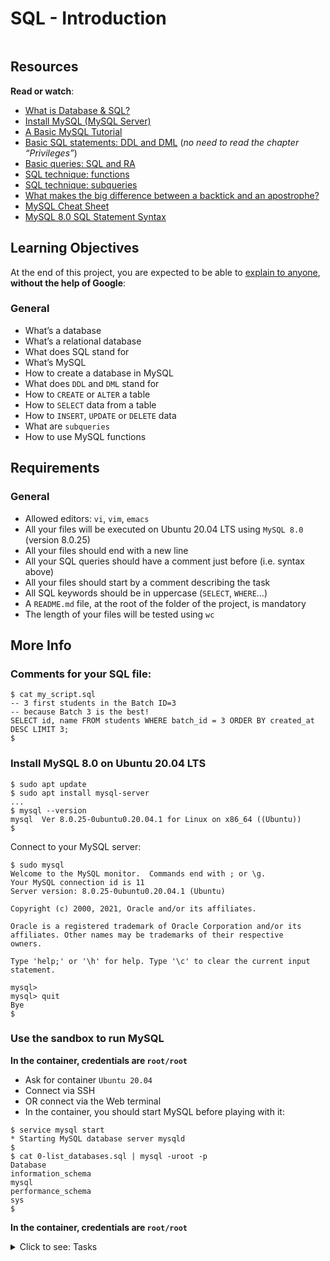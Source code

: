 # SQL - Introduction

<p><img src="https://s3.eu-west-3.amazonaws.com/hbtn.intranet.project.files/holbertonschool-higher-level_programming+/272/rtcwz.jpg" alt="" loading="lazy" style=""></p>

<h2>Resources</h2>

<p><strong>Read or watch</strong>:</p>

<ul>
<li><a href="/rltoken/jRAhwW4u4YvZtLtMGU2_6g" title="What is Database & SQL?" target="_blank">What is Database & SQL?</a> </li>
<li><a href="/rltoken/s3m_emsaSthyY041Wacgxg" title="Install MySQL (MySQL Server)" target="_blank">Install MySQL (MySQL Server)</a></li>
<li><a href="/rltoken/m_0RMf4RcC5NrHyjY1xN3w" title="A Basic MySQL Tutorial" target="_blank">A Basic MySQL Tutorial</a> </li>
<li><a href="/rltoken/-Qrnbp5eKmo7ajPDZekjfg" title="Basic SQL statements: DDL and DML" target="_blank">Basic SQL statements: DDL and DML</a> (<em>no need to read the chapter “Privileges”</em>)</li>
<li><a href="/rltoken/wXN5s1qexSTMh--NkTF1_w" title="Basic queries: SQL and RA" target="_blank">Basic queries: SQL and RA</a> </li>
<li><a href="/rltoken/7khGjnehvjHnqNZ9yizggg" title="SQL technique: functions" target="_blank">SQL technique: functions</a> </li>
<li><a href="/rltoken/xnJcopQTZyUke3LdAkOwow" title="SQL technique: subqueries" target="_blank">SQL technique: subqueries</a> </li>
<li><a href="/rltoken/QEr3XcBPhIR-E8NSSn1nzg" title="What makes the big difference between a backtick and an apostrophe?" target="_blank">What makes the big difference between a backtick and an apostrophe?</a> </li>
<li><a href="/rltoken/DGejihlnOkkNq-qJFM15MA" title="MySQL Cheat Sheet" target="_blank">MySQL Cheat Sheet</a> </li>
<li><a href="/rltoken/ePNUeloWxfiXwec7HeKe7Q" title="MySQL 8.0 SQL Statement Syntax" target="_blank">MySQL 8.0 SQL Statement Syntax</a> </li>
</ul>

<h2>Learning Objectives</h2>

<p>At the end of this project, you are expected to be able to <a href="/rltoken/6bUOgrGi5Yd_I65Jp9bAfg" title="explain to anyone" target="_blank">explain to anyone</a>, <strong>without the help of Google</strong>:</p>

<h3>General</h3>

<ul>
<li>What’s a database</li>
<li>What’s a relational database</li>
<li>What does SQL stand for</li>
<li>What’s MySQL</li>
<li>How to create a database in MySQL</li>
<li>What does <code>DDL</code> and <code>DML</code> stand for</li>
<li>How to <code>CREATE</code> or <code>ALTER</code> a table</li>
<li>How to <code>SELECT</code> data from a table</li>
<li>How to <code>INSERT</code>, <code>UPDATE</code> or <code>DELETE</code> data</li>
<li>What are <code>subqueries</code></li>
<li>How to use MySQL functions</li>
</ul>

<h2>Requirements</h2>

<h3>General</h3>

<ul>
<li>Allowed editors: <code>vi</code>, <code>vim</code>, <code>emacs</code></li>
<li>All your files will be executed on Ubuntu 20.04 LTS using <code>MySQL 8.0</code> (version 8.0.25)</li>
<li>All your files should end with a new line</li>
<li>All your SQL queries should have a comment just before (i.e. syntax above)</li>
<li>All your files should start by a comment describing the task</li>
<li>All SQL keywords should be in uppercase (<code>SELECT</code>, <code>WHERE</code>…)</li>
<li>A <code>README.md</code> file, at the root of the folder of the project, is mandatory</li>
<li>The length of your files will be tested using <code>wc</code></li>
</ul>

<h2>More Info</h2>

<h3>Comments for your SQL file:</h3>

<pre><code>$ cat my_script.sql
-- 3 first students in the Batch ID=3
-- because Batch 3 is the best!
SELECT id, name FROM students WHERE batch_id = 3 ORDER BY created_at DESC LIMIT 3;
$
</code></pre>

<h3>Install MySQL 8.0 on Ubuntu 20.04 LTS</h3>

<pre><code>$ sudo apt update
$ sudo apt install mysql-server
...
$ mysql --version
mysql  Ver 8.0.25-0ubuntu0.20.04.1 for Linux on x86_64 ((Ubuntu))
$
</code></pre>

<p>Connect to your MySQL server:</p>

<pre><code>$ sudo mysql
Welcome to the MySQL monitor.  Commands end with ; or \g.
Your MySQL connection id is 11
Server version: 8.0.25-0ubuntu0.20.04.1 (Ubuntu)

Copyright (c) 2000, 2021, Oracle and/or its affiliates.

Oracle is a registered trademark of Oracle Corporation and/or its
affiliates. Other names may be trademarks of their respective
owners.

Type 'help;' or '\h' for help. Type '\c' to clear the current input statement.

mysql>
mysql> quit
Bye
$
</code></pre>

<h3>Use the sandbox to run MySQL</h3>

<p><strong>In the container, credentials are <code>root/root</code></strong></p>

<ul>
<li>Ask for container <code>Ubuntu 20.04</code></li>
<li>Connect via SSH</li>
<li>OR connect via the Web terminal</li>
<li>In the container, you should start MySQL before playing with it:</li>
</ul>

<pre><code>$ service mysql start
* Starting MySQL database server mysqld
$
$ cat 0-list_databases.sql | mysql -uroot -p
Database
information_schema
mysql
performance_schema
sys
$
</code></pre>

<p><strong>In the container, credentials are <code>root/root</code></strong></p>


<details>
<summary>Click to see: Tasks</summary>

<h3 class="panel-title">
0. List databases
</h3>

Write a script that lists all databases of your MySQL server.</p>

<pre><code>guillaume@ubuntu:~/$ cat 0-list_databases.sql | mysql -hlocalhost -uroot -p
Enter password:
Database
information_schema
mysql
performance_schema
sys
guillaume@ubuntu:~/$
</code></pre>

</div>

<div class="list-group">
<!-- Task URLs -->

<!-- Technical information -->
<div class="list-group-item">
<p><strong>Repo:</strong></p>
<ul>
<li>GitHub repository: <code>holbertonschool-higher_level_programming</code></li>
<li>Directory: <code>SQL_introduction</code></li>
<li>File: <code>0-list_databases.sql</code></li>
</ul>
</div>

<h3 class="panel-title">
1. Create a database
</h3>

Write a script that creates the database <code>hbtn_0c_0</code> in your MySQL server.</p>

<ul>
<li>If the database <code>hbtn_0c_0</code> already exists, your script should not fail</li>
<li>You are not allowed to use the <code>SELECT</code> or <code>SHOW</code> statements</li>
</ul>

<pre><code>guillaume@ubuntu:~/$ cat 1-create_database_if_missing.sql | mysql -hlocalhost -uroot -p
Enter password:
guillaume@ubuntu:~/$ cat 0-list_databases.sql | mysql -hlocalhost -uroot -p
Enter password:
Database
information_schema
hbtn_0c_0
mysql
performance_schema
guillaume@ubuntu:~/$ cat 1-create_database_if_missing.sql | mysql -hlocalhost -uroot -p
Enter password:
guillaume@ubuntu:~/$
</code></pre>

</div>

<div class="list-group">
<!-- Task URLs -->

<!-- Technical information -->
<div class="list-group-item">
<p><strong>Repo:</strong></p>
<ul>
<li>GitHub repository: <code>holbertonschool-higher_level_programming</code></li>
<li>Directory: <code>SQL_introduction</code></li>
<li>File: <code>1-create_database_if_missing.sql</code></li>
</ul>
</div>

<h3 class="panel-title">
2. Delete a database
</h3>

Write a script that deletes the database <code>hbtn_0c_0</code> in your MySQL server.</p>

<ul>
<li>If the database <code>hbtn_0c_0</code> doesn’t exist, your script should not fail</li>
<li>You are not allowed to use the <code>SELECT</code> or <code>SHOW</code> statements</li>
</ul>

<pre><code>guillaume@ubuntu:~/$ cat 0-list_databases.sql | mysql -hlocalhost -uroot -p
Enter password:
Database
hbtn_0c_0
information_schema
mysql
performance_schema
sys
guillaume@ubuntu:~/$ cat 2-remove_database.sql | mysql -hlocalhost -uroot -p
Enter password:
guillaume@ubuntu:~/$ cat 0-list_databases.sql | mysql -hlocalhost -uroot -p
Enter password:
Database
information_schema
mysql
performance_schema
sys
guillaume@ubuntu:~/$
</code></pre>

</div>

<div class="list-group">
<!-- Task URLs -->

<!-- Technical information -->
<div class="list-group-item">
<p><strong>Repo:</strong></p>
<ul>
<li>GitHub repository: <code>holbertonschool-higher_level_programming</code></li>
<li>Directory: <code>SQL_introduction</code></li>
<li>File: <code>2-remove_database.sql</code></li>
</ul>
</div>

<h3 class="panel-title">
3. List tables
</h3>

Write a script that lists all the tables of a database in your MySQL server.</p>

<ul>
<li>The database name will be passed as argument of <code>mysql</code> command (in the following example: <code>mysql</code> is the name of the database)</li>
</ul>

<pre><code>guillaume@ubuntu:~/$ cat 3-list_tables.sql | mysql -hlocalhost -uroot -p mysql
Enter password:
Tables_in_mysql
columns_priv
component
db
default_roles
engine_cost
func
general_log
global_grants
gtid_executed
help_category
help_keyword
help_relation
help_topic
innodb_index_stats
innodb_table_stats
password_history
plugin
procs_priv
proxies_priv
replication_asynchronous_connection_failover
replication_asynchronous_connection_failover_managed
role_edges
server_cost
servers
slave_master_info
slave_relay_log_info
slave_worker_info
slow_log
tables_priv
time_zone
time_zone_leap_second
time_zone_name
time_zone_transition
time_zone_transition_type
user
guillaume@ubuntu:~/$
</code></pre>

</div>

<div class="list-group">
<!-- Task URLs -->

<!-- Technical information -->
<div class="list-group-item">
<p><strong>Repo:</strong></p>
<ul>
<li>GitHub repository: <code>holbertonschool-higher_level_programming</code></li>
<li>Directory: <code>SQL_introduction</code></li>
<li>File: <code>3-list_tables.sql</code></li>
</ul>
</div>

<h3 class="panel-title">
4. First table
</h3>

Write a script that creates a table called <code>first_table</code> in the current database in your MySQL server.</p>

<ul>
<li><code>first_table</code> description:

<ul>
<li><code>id</code> INT</li>
<li><code>name</code> VARCHAR(256)</li>
</ul></li>
<li>The database name will be passed as an argument of the <code>mysql</code> command</li>
<li>If the table <code>first_table</code> already exists, your script should not fail</li>
<li>You are not allowed to use the <code>SELECT</code> or <code>SHOW</code> statements</li>
</ul>

<pre><code>guillaume@ubuntu:~/$ cat 4-first_table.sql | mysql -hlocalhost -uroot -p hbtn_0c_0
Enter password:
guillaume@ubuntu:~/$ cat 3-list_tables.sql | mysql -hlocalhost -uroot -p hbtn_0c_0
Enter password:
Tables_in_hbtn_0c_0
first_table
guillaume@ubuntu:~/$
</code></pre>

</div>

<div class="list-group">
<!-- Task URLs -->

<!-- Technical information -->
<div class="list-group-item">
<p><strong>Repo:</strong></p>
<ul>
<li>GitHub repository: <code>holbertonschool-higher_level_programming</code></li>
<li>Directory: <code>SQL_introduction</code></li>
<li>File: <code>4-first_table.sql</code></li>
</ul>
</div>

<h3 class="panel-title">
5. Full description
</h3>

Write a script that prints the following description of the table <code>first_table</code> from the database <code>hbtn_0c_0</code> in your MySQL server.</p>

<ul>
<li>The database name will be passed as an argument of the <code>mysql</code> command</li>
<li>You are not allowed to use the <code>DESCRIBE</code> or <code>EXPLAIN</code> statements</li>
</ul>

<pre><code>guillaume@ubuntu:~/$ cat 5-full_table.sql | mysql -hlocalhost -uroot -p hbtn_0c_0
Enter password:
Table   Create Table
first_table     CREATE TABLE `first_table` (\n  `id` int DEFAULT NULL,\n  `name` varchar(256) DEFAULT NULL\n) ENGINE=InnoDB DEFAULT CHARSET=utf8mb4 COLLATE=utf8mb4_0900_ai_ci
guillaume@ubuntu:~/$
</code></pre>

</div>

<div class="list-group">
<!-- Task URLs -->

<!-- Technical information -->
<div class="list-group-item">
<p><strong>Repo:</strong></p>
<ul>
<li>GitHub repository: <code>holbertonschool-higher_level_programming</code></li>
<li>Directory: <code>SQL_introduction</code></li>
<li>File: <code>5-full_table.sql</code></li>
</ul>
</div>

<h3 class="panel-title">
6. List all in table
</h3>

Write a script that lists all rows of the table <code>first_table</code> from the database <code>hbtn_0c_0</code> in your MySQL server.</p>

<ul>
<li>All fields should be printed</li>
<li>The database name will be passed as an argument of the <code>mysql</code> command</li>
</ul>

<pre><code>guillaume@ubuntu:~/$ cat 6-list_values.sql | mysql -hlocalhost -uroot -p hbtn_0c_0
Enter password:
guillaume@ubuntu:~/$
</code></pre>

</div>

<div class="list-group">
<!-- Task URLs -->

<!-- Technical information -->
<div class="list-group-item">
<p><strong>Repo:</strong></p>
<ul>
<li>GitHub repository: <code>holbertonschool-higher_level_programming</code></li>
<li>Directory: <code>SQL_introduction</code></li>
<li>File: <code>6-list_values.sql</code></li>
</ul>
</div>

<h3 class="panel-title">
7. First add
</h3>

Write a script that inserts a new row in the table <code>first_table</code> (database <code>hbtn_0c_0</code>) in your MySQL server.</p>

<ul>
<li>New row:

<ul>
<li><code>id</code> = <code>89</code></li>
<li><code>name</code> = <code>Best School</code></li>
</ul></li>
<li>The database name will be passed as an argument of the <code>mysql</code> command</li>
</ul>

<pre><code>guillaume@ubuntu:~/$ cat 7-insert_value.sql | mysql -hlocalhost -uroot -p hbtn_0c_0
Enter password:
guillaume@ubuntu:~/$ cat 6-list_values.sql | mysql -hlocalhost -uroot -p hbtn_0c_0
Enter password:
id  name
89  Best School
guillaume@ubuntu:~/$ cat 7-insert_value.sql | mysql -hlocalhost -uroot -p hbtn_0c_0
Enter password:
guillaume@ubuntu:~/$ cat 7-insert_value.sql | mysql -hlocalhost -uroot -p hbtn_0c_0
Enter password:
guillaume@ubuntu:~/$ cat 6-list_values.sql | mysql -hlocalhost -uroot -p hbtn_0c_0
Enter password:
id  name
89  Best School
89  Best School
89  Best School
guillaume@ubuntu:~/$
</code></pre>

</div>

<div class="list-group">
<!-- Task URLs -->

<!-- Technical information -->
<div class="list-group-item">
<p><strong>Repo:</strong></p>
<ul>
<li>GitHub repository: <code>holbertonschool-higher_level_programming</code></li>
<li>Directory: <code>SQL_introduction</code></li>
<li>File: <code>7-insert_value.sql</code></li>
</ul>
</div>

<h3 class="panel-title">
8. Count 89
</h3>

Write a script that displays the number of records with <code>id = 89</code> in the table <code>first_table</code> of the database <code>hbtn_0c_0</code> in your MySQL server.</p>

<ul>
<li>The database name will be passed as an argument of the <code>mysql</code> command</li>
</ul>

<pre><code>guillaume@ubuntu:~/$ cat 8-count_89.sql | mysql -hlocalhost -uroot -p hbtn_0c_0 | tail -1
Enter password:
3
guillaume@ubuntu:~/$
</code></pre>

</div>

<div class="list-group">
<!-- Task URLs -->

<!-- Technical information -->
<div class="list-group-item">
<p><strong>Repo:</strong></p>
<ul>
<li>GitHub repository: <code>holbertonschool-higher_level_programming</code></li>
<li>Directory: <code>SQL_introduction</code></li>
<li>File: <code>8-count_89.sql</code></li>
</ul>
</div>

<h3 class="panel-title">
9. Full creation
</h3>

Write a script that creates a table <code>second_table</code> in the database <code>hbtn_0c_0</code> in your MySQL server and add multiples rows.</p>

<ul>
<li><code>second_table</code> description:

<ul>
<li><code>id</code> INT</li>
<li><code>name</code> VARCHAR(256)</li>
<li><code>score</code> INT</li>
</ul></li>
<li>The database name will be passed as an argument to the <code>mysql</code> command</li>
<li>If the table <code>second_table</code> already exists, your script should not fail</li>
<li>You are not allowed to use the <code>SELECT</code> and <code>SHOW</code> statements</li>
<li>Your script should create these records:

<ul>
<li><code>id</code> = 1, <code>name</code> = “John”, <code>score</code> = 10</li>
<li><code>id</code> = 2, <code>name</code> = “Alex”, <code>score</code> = 3</li>
<li><code>id</code> = 3, <code>name</code> = “Bob”, <code>score</code> = 14</li>
<li><code>id</code> = 4, <code>name</code> = “George”, <code>score</code> = 8</li>
</ul></li>
</ul>

<pre><code>guillaume@ubuntu:~/$ cat 9-full_creation.sql | mysql -hlocalhost -uroot -p hbtn_0c_0
Enter password:
guillaume@ubuntu:~/$
</code></pre>

</div>

<div class="list-group">
<!-- Task URLs -->

<!-- Technical information -->
<div class="list-group-item">
<p><strong>Repo:</strong></p>
<ul>
<li>GitHub repository: <code>holbertonschool-higher_level_programming</code></li>
<li>Directory: <code>SQL_introduction</code></li>
<li>File: <code>9-full_creation.sql</code></li>
</ul>
</div>

<h3 class="panel-title">
10. List by best
</h3>

Write a script that lists all records of the table <code>second_table</code> of the database <code>hbtn_0c_0</code> in your MySQL server.</p>

<ul>
<li>Results should display both the score and the name (in this order)</li>
<li>Records should be ordered by score (top first) </li>
<li>The database name will be passed as an argument of the <code>mysql</code> command</li>
</ul>

<pre><code>guillaume@ubuntu:~/$ cat 10-top_score.sql | mysql -hlocalhost -uroot -p hbtn_0c_0
Enter password:
score   name
14  Bob
10  John
8   George
3   Alex
guillaume@ubuntu:~/$
</code></pre>

</div>

<div class="list-group">
<!-- Task URLs -->

<!-- Technical information -->
<div class="list-group-item">
<p><strong>Repo:</strong></p>
<ul>
<li>GitHub repository: <code>holbertonschool-higher_level_programming</code></li>
<li>Directory: <code>SQL_introduction</code></li>
<li>File: <code>10-top_score.sql</code></li>
</ul>
</div>

<h3 class="panel-title">
11. Select the best
</h3>

Write a script that lists all records with a <code>score >= 10</code> in the table <code>second_table</code> of the database <code>hbtn_0c_0</code> in your MySQL server.</p>

<ul>
<li>Results should display both the score and the name (in this order)</li>
<li>Records should be ordered by score (top first)</li>
<li>The database name will be passed as an argument of the <code>mysql</code> command</li>
</ul>

<pre><code>guillaume@ubuntu:~/$ cat 11-best_score.sql | mysql -hlocalhost -uroot -p hbtn_0c_0
Enter password:
score   name
14  Bob
10  John
guillaume@ubuntu:~/$
</code></pre>

</div>

<div class="list-group">
<!-- Task URLs -->

<!-- Technical information -->
<div class="list-group-item">
<p><strong>Repo:</strong></p>
<ul>
<li>GitHub repository: <code>holbertonschool-higher_level_programming</code></li>
<li>Directory: <code>SQL_introduction</code></li>
<li>File: <code>11-best_score.sql</code></li>
</ul>
</div>

<h3 class="panel-title">
12. Cheating is bad
</h3>

Write a script that updates the score of Bob to <code>10</code> in the table <code>second_table</code>.</p>

<ul>
<li>You are not allowed to use Bob’s id value, only the <code>name</code> field</li>
<li>The database name will be passed as an argument of the <code>mysql</code> command</li>
</ul>

<pre><code>guillaume@ubuntu:~/$ cat 12-no_cheating.sql | mysql -hlocalhost -uroot -p hbtn_0c_0
Enter password:
guillaume@ubuntu:~/$ cat 10-top_score.sql | mysql -hlocalhost -uroot -p hbtn_0c_0
Enter password:
score   name
10  John
10  Bob
8   George
3   Alex
guillaume@ubuntu:~/$
</code></pre>

</div>

<div class="list-group">
<!-- Task URLs -->

<!-- Technical information -->
<div class="list-group-item">
<p><strong>Repo:</strong></p>
<ul>
<li>GitHub repository: <code>holbertonschool-higher_level_programming</code></li>
<li>Directory: <code>SQL_introduction</code></li>
<li>File: <code>12-no_cheating.sql</code></li>
</ul>
</div>

<h3 class="panel-title">
13. Score too low
</h3>

Write a script that removes all records with a <code>score <= 5</code> in the table <code>second_table</code> of the database <code>hbtn_0c_0</code> in your MySQL server.</p>

<ul>
<li>The database name will be passed as an argument of the <code>mysql</code> command</li>
</ul>

<pre><code>guillaume@ubuntu:~/$ cat 13-change_class.sql | mysql -hlocalhost -uroot -p hbtn_0c_0
Enter password:
guillaume@ubuntu:~/$ cat 10-top_score.sql | mysql -hlocalhost -uroot -p hbtn_0c_0
Enter password:
score   name
10  John
10  Bob
8   George
guillaume@ubuntu:~/$
</code></pre>

</div>

<div class="list-group">
<!-- Task URLs -->

<!-- Technical information -->
<div class="list-group-item">
<p><strong>Repo:</strong></p>
<ul>
<li>GitHub repository: <code>holbertonschool-higher_level_programming</code></li>
<li>Directory: <code>SQL_introduction</code></li>
<li>File: <code>13-change_class.sql</code></li>
</ul>
</div>

<h3 class="panel-title">
14. Average
</h3>

Write a script that computes the score average of all records in the table <code>second_table</code> of the database <code>hbtn_0c_0</code> in your MySQL server.</p>

<ul>
<li>The result column name should be <code>average</code></li>
<li>The database name will be passed as an argument of the <code>mysql</code> command</li>
</ul>

<pre><code>guillaume@ubuntu:~/$ cat 14-average.sql | mysql -hlocalhost -uroot -p hbtn_0c_0
Enter password:
average
9.3333
guillaume@ubuntu:~/$
</code></pre>

</div>

<div class="list-group">
<!-- Task URLs -->

<!-- Technical information -->
<div class="list-group-item">
<p><strong>Repo:</strong></p>
<ul>
<li>GitHub repository: <code>holbertonschool-higher_level_programming</code></li>
<li>Directory: <code>SQL_introduction</code></li>
<li>File: <code>14-average.sql</code></li>
</ul>
</div>

<h3 class="panel-title">
15. Number by score
</h3>

Write a script that lists the number of records with the same score in the table <code>second_table</code> of the database <code>hbtn_0c_0</code> in your MySQL server.</p>

<ul>
<li>The result should display:

<ul>
<li>the <code>score</code></li>
<li>the number of records for this <code>score</code> with the label <code>number</code></li>
</ul></li>
<li>The list should be sorted by the number of records (descending)</li>
<li>The database name will be passed as an argument to the <code>mysql</code> command</li>
</ul>

<pre><code>guillaume@ubuntu:~/$ cat 15-groups.sql | mysql -hlocalhost -uroot -p hbtn_0c_0
Enter password:
score   number
10  2
8   1
guillaume@ubuntu:~/$
</code></pre>

</div>

<div class="list-group">
<!-- Task URLs -->

<!-- Technical information -->
<div class="list-group-item">
<p><strong>Repo:</strong></p>
<ul>
<li>GitHub repository: <code>holbertonschool-higher_level_programming</code></li>
<li>Directory: <code>SQL_introduction</code></li>
<li>File: <code>15-groups.sql</code></li>
</ul>
</div>

<h3 class="panel-title">
16. Say my name
</h3>

Write a script that lists all records of the table <code>second_table</code> of the database <code>hbtn_0c_0</code> in your MySQL server.</p>

<ul>
<li>Don’t list rows without a <code>name</code> value</li>
<li>Results should display the score and the name (in this order)</li>
<li>Records should be listed by descending score </li>
<li>The database name will be passed as an argument to the <code>mysql</code> command</li>
</ul>

<p>In this example, new data have been added to the table <code>second_table</code>.</p>

<pre><code>guillaume@ubuntu:~/$ cat 16-no_link.sql | mysql -hlocalhost -uroot -p hbtn_0c_0
Enter password:
score   name
18  Aria
12  Aria
10  John
10  Bob
guillaume@ubuntu:~/$
</code></pre>

</div>

<div class="list-group">
<!-- Task URLs -->

<!-- Technical information -->
<div class="list-group-item">
<p><strong>Repo:</strong></p>
<ul>
<li>GitHub repository: <code>holbertonschool-higher_level_programming</code></li>
<li>Directory: <code>SQL_introduction</code></li>
<li>File: <code>16-no_link.sql</code></li>
</ul>
</div>

</details>
